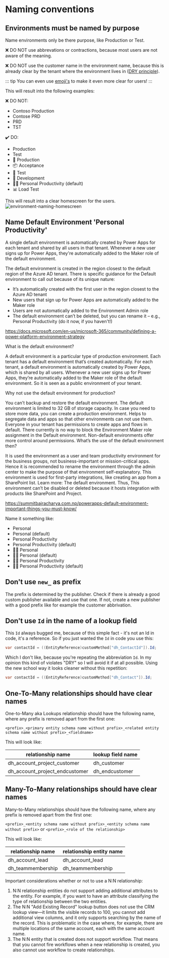 # Naming conventions

## Environments must be named by purpose <Required/>
Name environments only be there purpose, like Production or Test.

❌ DO NOT use abbrevations or contractions, because most users are not aware of the meaning.

❌ DO NOT use the customer name in the environment name, because this is already clear by the tenant where the environment lives in ([DRY principle](https://en.wikipedia.org/wiki/Don%27t_repeat_yourself)).

::: tip
You can even use [emoji's](https://getemoji.com/) to make it even more clear for users!
:::

This will result into the following examples:

❌ DO NOT:

- Contoso Production
- Contose PRD
- PRD
- TST

✔️ DO:

- Production
- Test
- 🚀 Production
- 📦 Acceptance
- 🚦 Test
- 🧪 Development
- 👨‍💼 Personal Productivity (default)
- 📊 Load Test

This will result into a clear homescreen for the users.
![environment-naming-homescreen](/assets/environment-naming-homescreen.png)

## Name Default Environment 'Personal Productivity'

A single default environment is automatically created by Power Apps for each tenant and shared by all users in that tenant. Whenever a new user signs up for Power Apps, they're automatically added to the Maker role of the default environment.

The default environment is created in the region closest to the default region of the Azure AD tenant. There is specific guidance for the Default environment to call out because of its unique nature:

- It’s automatically created with the first user in the region closest to the Azure AD tenant
- New users that sign up for Power Apps are automatically added to the Maker role
- Users are not automatically added to the Environment Admin role
- The default environment can’t be deleted, but you can rename it – e.g., Personal Productivity (do it now, if you haven't!)

https://docs.microsoft.com/en-us/microsoft-365/community/defining-a-power-platform-environment-strategy

What is the default environment?

A default environment is a particular type of production environment. Each tenant has a default environment that’s created automatically. For each tenant, a default environment is automatically created by Power Apps, which is shared by all users. Whenever a new user signs up for Power Apps, they’re automatically added to the Maker role of the default environment. So it is seen as a public environment of your tenant.

Why not use the default environment for production?

You can’t backup and restore the default environment.
The default environment is limited to 32 GB of storage capacity. In case you need to store more data, you can create a production environment.
Helps to segregate data and apps so that other environments can not use them.
Everyone in your tenant has permissions to create apps and flows in default. There currently is no way to block the Environment Maker role assignment in the Default environment.
Non-default environments offer more control around permissions.
What’s the use of the default environment then?

It is used the environment as a user and team productivity environment for the business groups, not business-important or mission-critical apps. Hence it is recommended to rename the environment through the admin center to make the purpose of that environment self-explanatory.
This environment is used for first-party integrations, like creating an app from a SharePoint list. Learn more: The default environment. Thus, This environment can’t be disabled or deleted because it hosts integration with products like SharePoint and Project.

https://summitbajracharya.com.np/powerapps-default-environment-important-things-you-must-know/

Name it something like:
- Personal
- Personal (default)
- Personal Productivity
- Personal Productivity (default)
- 👨‍💼 Personal
- 👨‍💼 Personal (default)
- 👨‍💼 Personal Productivity
- 👨‍💼 Personal Productivity (default)

## Don't use `new_` as prefix <Required/>

The prefix  is determined by the publisher. Check if there is already a good custom publisher available and use that one. If not, create a new publisher with a good prefix like for example the customer abbrivation.

## Don't use `Id` in the name of a lookup field <Required/>

This `Id` always bugged me, because of this simple fact - it's not an Id in code, it's a reference. So if you just wanted the `Id` in code you use this:

```csharp
var contactId = ((EntityReference)customMethod["dh_ContactId"]).Id;
```

Which I don't like, because you're repeating the abbreviation `Id`. In my opinion this kind of violates "DRY" so I will avoid it if at all possible. Using the new school way it looks cleaner without this repetition:
 
```csharp
var contactId = ((EntityReference)customMethod["dh_Contact"]).Id;
```

## One-To-Many relationships should have clear names <Recommended/>

One-to-Many aka Lookups relationship should have the following name, where any prefix is removed apart from the first one:

`<prefix>_<primary entity schema name without prefix>_<related entity schema name without prefix>_<fieldname>`

This will look like:

|relationship name                | lookup field name|
|---------------------------------|------------------|
|dh_account_project_customer      | dh_customer      |
|dh_account_project_endcustomer   | dh_endcustomer   |

## Many-To-Many relationships should have clear names

Many-to-Many relationships should have the following name, where any prefix is removed apart from the first one:

`<prefix>_<entity schema name without prefix>_<entity schema name without prefix>` or
`<prefix>_<role of the relationship>`

This will look like:

|relationship name     | relationship entity name|
|----------------------|-------------------------|
|dh_account_lead       | dh_account_lead         |
|dh_teammembership     | dh_teammembership       |

Important considerations whether or not to use a N:N relationship:

1. N:N relationship entities do not support adding additional attributes to the entity. For example, if you want to have an attribute classifying the type of relationship between the two entities.
2. The N:N "Add Existing Record" lookup button does not use the CRM lookup view—it limits the visible records to 100, you cannot add additional view columns, and it only supports searching by the name of the record. This is problematic in the case where, for example, there are multiple locations of the same account, each with the same account name.
3. The N:N entity that is created does not support workflow. That means that you cannot fire workflows when a new relationship is created, you also cannot use workflow to create relationships.
